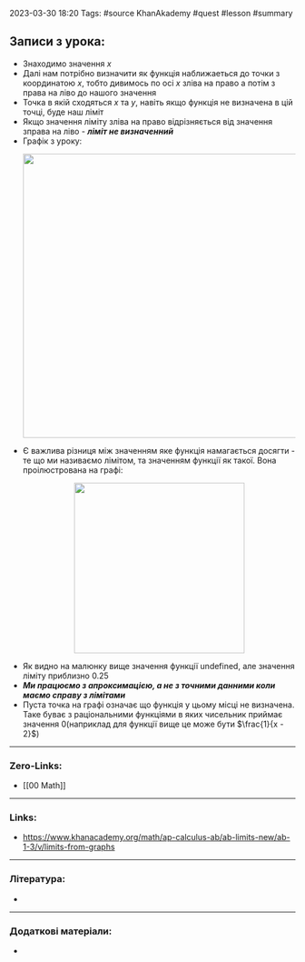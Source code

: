 
2023-03-30 18:20 Tags: #source KhanAkademy #quest #lesson #summary

## Записи з урока:

- Знаходимо значення $x$
- Далі нам потрібно визначити як функція наближаеться до точки з координатою $x$, тобто дивимось по осі $x$ зліва на право а потім з права на ліво до нашого значення
- Точка в якій сходяться $x$ та $y$, навіть якщо функція не визначена в цій точці, буде наш ліміт
- Якщо значення ліміту зліва на право відрізняється від значення зправа на ліво - ***ліміт не визначенний***
- Графік з уроку:
  <p align="center">
  <img src="C:\Users\oleksandr.honcharuk\Documents\hard_skills\Files\Estimating limit from graph.PNG" width="500" height="100"/>
  </p>  
- Є важлива різниця між значенням яке функція намагається досягти - те що ми називаємо лімітом, та значенням функції як такої. Вона проілюстрована на графі:
  <p align="center">
  <img src="C:\Users\oleksandr.honcharuk\Documents\hard_skills\Files\dif between limits and f value.gif" width="300" height="50"/>
  </p>
- Як видно на малюнку вище значення функції undefined, але значення ліміту приблизно 0.25
- ***Ми працюємо з апроксимацією, а не з точними данними коли маємо справу з лімітами***
- Пуста точка на графі означає що функція у цьому місці не визначена. Таке буває з раціональними функціями в яких чисельник приймає значення 0(наприклад для функції вище це може бути $\frac{1}{x - 2}$)

---

### Zero-Links:

- [[00 Math]]
---

### Links:

- https://www.khanacademy.org/math/ap-calculus-ab/ab-limits-new/ab-1-3/v/limits-from-graphs
---

### Література:

- 
---

### Додаткові матеріали:

- 